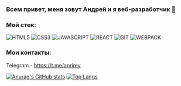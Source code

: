 ### Всем привет, меня зовут Андрей и я веб-разработчик 👋

### Мой стек:

![HTML5](https://img.shields.io/badge/-HTML5-090909?style=for-the-badge&logo=HTML5)
![CSS3](https://img.shields.io/badge/-CSS3-090909?style=for-the-badge&logo=CSS3)
![JAVASCRIPT](https://img.shields.io/badge/-JAVASCRIPT-090909?style=for-the-badge&logo=JAVASCRIPT)
![REACT](https://img.shields.io/badge/-REACT-090909?style=for-the-badge&logo=REACT)
![GIT](https://img.shields.io/badge/-GIT-090909?style=for-the-badge&logo=GIT)
![WEBPACK](https://img.shields.io/badge/-WEBPACK-090909?style=for-the-badge&logo=WEBPACK)

### Мои контакты:

Telegram - https://t.me/anrirey

[![Anurag's GitHub stats](https://github-readme-stats.vercel.app/api?username=droni90&show_icons=true)](https://github.com/anuraghazra/github-readme-stats)
[![Top Langs](https://github-readme-stats.vercel.app/api/top-langs/?username=droni90&layout=compact)](https://github.com/anuraghazra/github-readme-stats)
